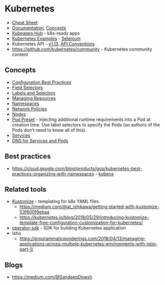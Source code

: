 # Kubernetes

* [Cheat Sheet](https://kubernetes.io/docs/reference/kubectl/cheatsheet/)
* [Documentation](https://kubernetes.io/docs/home/?path=users&persona=app-developer&level=foundational), [Concepts](https://kubernetes.io/docs/concepts/)
* [Kubeapps Hub](https://hub.kubeapps.com/) - k8s-ready apps
* [Kubernetes Examples](https://github.com/kubernetes/examples) - [Selenium](https://github.com/kubernetes/examples/tree/master/staging/selenium)
* Kubernetes API - [v1.13](https://kubernetes.io/docs/reference/generated/kubernetes-api/v1.13/), [API Conventions](https://github.com/kubernetes/community/blob/master/contributors/devel/api-conventions.md#metadata)
* <https://github.com/kubernetes/community> - Kubernetes community content

## Concepts

* [Configuration Best Practices](https://kubernetes.io/docs/concepts/configuration/overview/)
* [Field Selectors](https://kubernetes.io/docs/concepts/overview/working-with-objects/field-selectors/)
* [Labels and Selectors](https://kubernetes.io/docs/concepts/overview/working-with-objects/labels/)
* [Managing Resources](https://kubernetes.io/docs/concepts/cluster-administration/manage-deployment/)
* [Namespaces](https://kubernetes.io/docs/tasks/administer-cluster/namespaces-walkthrough/)
* [Network Policies](https://kubernetes.io/docs/concepts/services-networking/network-policies/)
* [Nodes](https://kubernetes.io/docs/concepts/architecture/nodes/)
* [Pod Preset](https://kubernetes.io/docs/concepts/workloads/pods/podpreset/) - injecting additional runtime requirements into a Pod at creation time.  Use label selectors to specify the Pods (so authors of the Pods don't need to know all of this).
* [Services](https://kubernetes.io/docs/concepts/services-networking/service/)
* [DNS for Services and Pods](https://kubernetes.io/docs/concepts/services-networking/dns-pod-service/)

## Best practices

* <https://cloud.google.com/blog/products/gcp/kubernetes-best-practices-organizing-with-namespaces> - [kubens](https://github.com/ahmetb/kubectx)

## Related tools

* [Kustomize](https://github.com/kubernetes-sigs/kustomize) - templating for k8s YAML files.
    * <https://medium.com/@at_ishikawa/getting-started-with-kustomize-53f600f9ebaa>
    * <https://kubernetes.io/blog/2018/05/29/introducing-kustomize-template-free-configuration-customization-for-kubernetes/>
* [operator-sdk](https://github.com/operator-framework/operator-sdk) - SDK for building Kubernetes application
* Istio
    * <https://programmaticponderings.com/2018/04/13/managing-applications-across-multiple-kubernetes-environments-with-istio-part-1/>
    
## Blogs

* <https://medium.com/@SandeepDinesh>